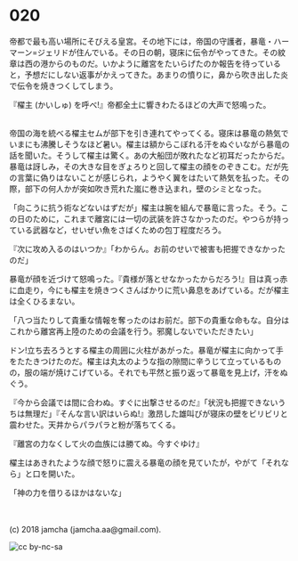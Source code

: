 # 020

帝都で最も高い場所にそびえる皇宮。その地下には，帝国の守護者，暴竜・ハーマーン=ジェリドが住んでいる。その日の朝，寝床に伝令がやってきた。その紋章は西の港からのものだ。いかように離宮をたいらげたのか報告を待っていると，予想だにしない返事がかえってきた。あまりの憤りに，鼻から吹き出した炎で伝令を焼きつくしてしまう。  

『櫂主 (かいしゅ) を呼べ!』帝都全土に響きわたるほどの大声で怒鳴った。  

<br>  
帝国の海を統べる櫂主セムが部下を引き連れてやってくる。寝床は暴竜の熱気でいまにも沸騰しそうなほど暑い。櫂主は額からこぼれる汗をぬぐいながら暴竜の話を聞いた。そうして櫂主は驚く。あの大船団が敗れたなど初耳だったからだ。暴竜は訝しみ，その大きな目をぎょろりと回して櫂主の顔をのぞきこむ。だが先の言葉に偽りはないことが感じられ，ようやく翼をはたいて熱気を払った。その際，部下の何人かが突如吹き荒れた嵐に巻き込まれ，壁のシミとなった。  

「向こうに抗う術などないはずだが」櫂主は腕を組んで暴竜に言った。そう。この日のために，これまで離宮には一切の武装を許さなかったのだ。やつらが持っている武器など，せいぜい魚をさばくための包丁程度だろう。  

『次に攻め入るのはいつか』「わからん。お前のせいで被害も把握できなかったのだ」  

暴竜が顔を近づけて怒鳴った。『貴様が落とせなかったからだろう!』目は真っ赤に血走り，今にも櫂主を焼きつくさんばかりに荒い鼻息をあげている。だが櫂主は全くひるまない。  

「八つ当たりして貴重な情報を奪ったのはお前だ。部下の貴重な命もな。自分はこれから離宮再上陸のための会議を行う。邪魔しないでいただきたい」  

ドン!立ち去ろうとする櫂主の周囲に火柱があがった。暴竜が櫂主に向かって手をたたきつけたのだ。櫂主は丸太のような指の隙間に辛うじて立っているものの，服の端が焼けこげている。それでも平然と振り返って暴竜を見上げ，汗をぬぐう。  

『今から会議では間に合わぬ。すぐに出撃させるのだ』「状況も把握できないうちは無理だ」『そんな言い訳はいらぬ!』激昂した雄叫びが寝床の壁をビリビリと震わせた。天井からパラパラと粉が落ちてくる。  

『離宮の力なくして火の血族には勝てぬ。今すぐゆけ』  

櫂主はあきれたような顔で怒りに震える暴竜の顔を見ていたが，やがて「それなら」と口を開いた。  

「神の力を借りるほかはないな」  

<br>  
<br>  
(c) 2018 jamcha (jamcha.aa@gmail.com).  

![cc by-nc-sa](https://i.creativecommons.org/l/by-nc-sa/4.0/88x31.png)
